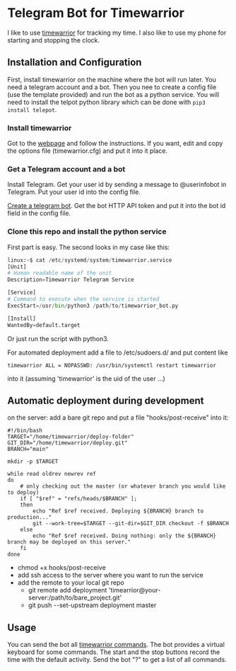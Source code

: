 # Telegram Bot for Timewarrior

I like to use [timewarrior](https://timewarrior.net/) for tracking my time. I also like to use my phone for starting and stopping the clock.

## Installation and Configuration

First, install timewarrior on the machine where the bot will run later. You need a telegram account and a bot. Then you nee to create a config file (use the template provided) and run the bot as a python service. You will need to install the telpot python library which can be done with ``pip3 install telepot``.

### Install timewarrior

Got to the [webpage](https://timewarrior.net/) and follow the instructions. If you want, edit and copy the options file (timewarrior.cfg) and put it into it place.

### Get a Telegram account and a bot

Install Telegram. Get your user id by sending a message to @userinfobot in Telegram. Put your user id into the config file.

[Create a telegram bot](https://core.telegram.org/bots). Get the bot HTTP API token and put it into the bot id field in the config file.

### Clone this repo and install the python service

First part is easy. The second looks in my case like this:
```python
linux:~$ cat /etc/systemd/system/timewarrior.service 
[Unit]
# Human readable name of the unit
Description=Timewarrior Telegram Service

[Service]
# Command to execute when the service is started
ExecStart=/usr/bin/python3 /path/to/timewarrior_bot.py

[Install]
WantedBy=default.target

```
Or just run the script with python3.

For automated deployment add a file to /etc/sudoers.d/ and put content like
```
timewarrior ALL = NOPASSWD: /usr/bin/systemctl restart timewarrior
```
into it (assuming 'timewarrior' is the uid of the user ...)

## Automatic deployment during development

on the server: add a bare git repo and put a file "hooks/post-receive" into it:
```
#!/bin/bash
TARGET="/home/timewarrior/deploy-folder"
GIT_DIR="/home/timewarrior/deploy.git"
BRANCH="main"

mkdir -p $TARGET

while read oldrev newrev ref
do
	# only checking out the master (or whatever branch you would like to deploy)
	if [ "$ref" = "refs/heads/$BRANCH" ];
	then
		echo "Ref $ref received. Deploying ${BRANCH} branch to production..."
		git --work-tree=$TARGET --git-dir=$GIT_DIR checkout -f $BRANCH
	else
		echo "Ref $ref received. Doing nothing: only the ${BRANCH} branch may be deployed on this server."
	fi
done
```

- chmod +x hooks/post-receive
- add ssh access to the server where you want to run the service
- add the remote to your local git repo
  - git remote add deployment 'timearrior@your-server:/path/to/bare_project.git'
  - git push --set-upstream deployment master



## Usage

You can send the bot all [timewarrior commands](https://timewarrior.net/docs/). The bot provides a virtual keyboard for some commands. The start and the stop buttons record the time with the default activity. Send the bot "?" to get a list of all commands.

